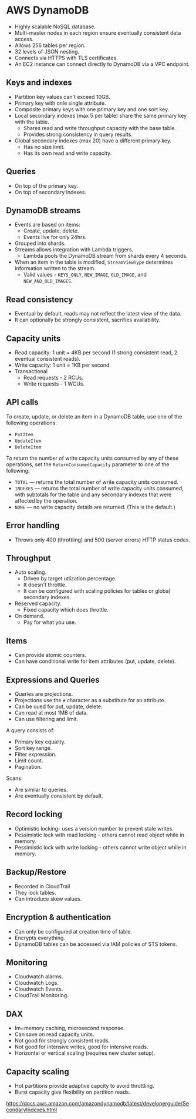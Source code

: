 # AWS DynamoDB

- Highly scalable NoSQL database.
- Multi-master nodes in each region ensure eventually consistent data access.
- Allows 256 tables per region.
- 32 levels of JSON nesting.
- Connects via HTTPS with TLS certificates.
- An EC2 instance can connect directly to DynamoDB via a VPC endpoint.

## Keys and indexes

- Partition key values can't exceed 10GB.
- Primary key with onle single attribute.
- Composite primary keys with one primary key and one sort key.
- Local secondary indexes (max 5 per table) share the same primary key with the table.
    - Shares read and write throughput capacity with the base table.
    - Provides strong consistency in query results.
- Global secondary indexes (max 20) have a different primary key.
  - Has no size limit.
  - Has its own read and write capacity.

## Queries

- On top of the primary key.
- On top of secondary indexes.

## DynamoDB streams

- Events are based on items:
  - Create, update, delete.
  - Events live for only 24hrs.
- Grouped into shards.
- Streams allows integration with Lambda triggers.
  - Lambda pools the DynamoDB stream from shards every 4 seconds.
- When an item in the table is modified, `StreamViewType` determines information written to the stream.
  - Valid values - `KEYS_ONLY`, `NEW_IMAGE`, `OLD_IMAGE`, and `NEW_AND_OLD_IMAGES`.

## Read consistency

- Eventual by default, reads may not reflect the latest view of the data.
- It can optionally be strongly consistent, sacrifies availability.

## Capacity units

- Read capacity: 1 unit = 4KB per second (1 strong consistent read, 2 eventual consistent reads).
- Write capacity: 1 unit = 1KB per second.
- Transactional
  - Read requests - 2 RCUs.
  - Write requests - 1 WCUs.

## API calls

To create, update, or delete an item in a DynamoDB table, use one of the following operations:

- `PutItem`
- `UpdateItem`
- `DeleteItem`

To return the number of write capacity units consumed by any of these operations, set the `ReturnConsumedCapacity` parameter to one of the following:

- `TOTAL` — returns the total number of write capacity units consumed.
- `INDEXES` — returns the total number of write capacity units consumed, with subtotals for the table and any secondary indexes that were affected by the operation.
- `NONE` — no write capacity details are returned. (This is the default.)

## Error handling

- Throws only 400 (throttling) and 500 (server errors) HTTP status codes.

## Throughput

- Auto scaling.
  - Driven by target utlization percentage.
  - It doesn't throttle.
  - It can be configured with scaling policies for tables or global secondary indexes.
- Reserved capacity.
  - Fixed capacity which does throttle.
- On demand.
  - Pay for what you use.

## Items

- Can provide atomic counters.
- Can have conditional write for item attributes (put, update, delete).

## Expressions and Queries

- Queries are projections.
- Projections use the `#` character as a substitute for an attribute.
- Can be uued for put, update, delete.
- Can read at most 1MB of data.
- Can use filtering and limit.

A query consists of:

- Primary key equality.
- Sort key range.
- Filter expression.
- Limit count.
- Pagination.

Scans:

- Are similar to queries.
- Are eventually consistent by default.

## Record locking

- Optimistic locking- uses a version number to prevent stale writes.
- Pessimistic lock with read locking - others cannot read object while in memory.
- Pessimistic lock with write locking - others cannot write object while in memory.

## Backup/Restore

- Recorded in CloudTrail
- They lock tables.
- Can introduce skew values.

## Encryption & authentication

- Can only be configured at creation time of table.
- Encrypts everything.
- DynamoDB tables can be accessed via IAM policies of STS tokens.

## Monitoring

- Cloudwatch alarms.
- Cloudwatch Logs.
- Cloudwatch Events.
- CloudTrail Monitoring.

## DAX

- Im=memory caching, microsecond response.
- Can save on read capacity units.
- Not good for strongly consistent reads.
- Not good for intensive writes, good for intensive reads.
- Horizontal or vertical scaling (requires new cluster setup).

## Capacity scaling

- Hot partitions provide adaptive capcity to avoid throttling.
- Burst capacity give flexibility on partition reads.

https://docs.aws.amazon.com/amazondynamodb/latest/developerguide/SecondaryIndexes.html
